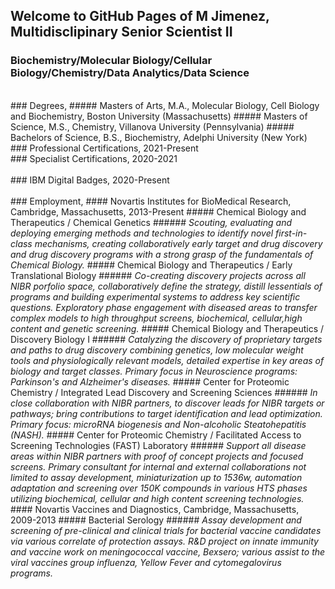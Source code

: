 ## Welcome to GitHub Pages of M Jimenez, Multidisclipinary Senior Scientist II
### Biochemistry/Molecular Biology/Cellular Biology/Chemistry/Data Analytics/Data Science
<br>
### Degrees,
##### Masters of Arts, M.A., Molecular Biology, Cell Biology and Biochemistry, Boston University (Massachusetts)
##### Masters of Science, M.S., Chemistry, Villanova University (Pennsylvania)
##### Bachelors of Science, B.S., Biochemistry, Adelphi University (New York)
<br>
### Professional Certifications, 2021-Present
<br>
### Specialist Certifications, 2020-2021
<div data-iframe-width="150" data-iframe-height="270" data-share-badge-id="955346c1-56e9-4abf-8da3-0dc56e986693" data-share-badge-host="https://www.youracclaim.com"></div><script type="text/javascript" async src="//cdn.youracclaim.com/assets/utilities/embed.js"></script>
<div data-iframe-width="150" data-iframe-height="270" data-share-badge-id="467d0769-99da-49c9-82dd-d10640147170" data-share-badge-host="https://www.youracclaim.com"></div><script type="text/javascript" async src="//cdn.youracclaim.com/assets/utilities/embed.js"></script>
<div data-iframe-width="150" data-iframe-height="270" data-share-badge-id="c096b76a-d631-4df8-9ae9-52919a24bde8" data-share-badge-host="https://www.youracclaim.com"></div><script type="text/javascript" async src="//cdn.youracclaim.com/assets/utilities/embed.js"></script>
<br>
### IBM Digital Badges, 2020-Present
<div data-iframe-width="150" data-iframe-height="270" data-share-badge-id="fa0748e0-4ef8-47e2-a9a9-4502d7c6821a" data-share-badge-host="https://www.youracclaim.com"></div><script type="text/javascript" async src="//cdn.youracclaim.com/assets/utilities/embed.js"></script>
<div data-iframe-width="150" data-iframe-height="270" data-share-badge-id="8ec1afe7-1704-4eec-98bc-19553a9a614b" data-share-badge-host="https://www.youracclaim.com"></div><script type="text/javascript" async src="//cdn.youracclaim.com/assets/utilities/embed.js"></script>
<div data-iframe-width="150" data-iframe-height="270" data-share-badge-id="8a292a08-b74e-4aad-96ec-758b82486ffe" data-share-badge-host="https://www.youracclaim.com"></div><script type="text/javascript" async src="//cdn.youracclaim.com/assets/utilities/embed.js"></script>
<div data-iframe-width="150" data-iframe-height="270" data-share-badge-id="94255f0c-4193-4eb7-8732-f629537b9f3e" data-share-badge-host="https://www.youracclaim.com"></div><script type="text/javascript" async src="//cdn.youracclaim.com/assets/utilities/embed.js"></script>
<div data-iframe-width="150" data-iframe-height="270" data-share-badge-id="1e1e2fc9-61cb-4f41-bcbe-513f371df4aa" data-share-badge-host="https://www.youracclaim.com"></div><script type="text/javascript" async src="//cdn.youracclaim.com/assets/utilities/embed.js"></script>
<div data-iframe-width="150" data-iframe-height="270" data-share-badge-id="828674cb-f12a-43d2-9b42-642ecc39ac41" data-share-badge-host="https://www.youracclaim.com"></div><script type="text/javascript" async src="//cdn.youracclaim.com/assets/utilities/embed.js"></script>
<div data-iframe-width="150" data-iframe-height="270" data-share-badge-id="a9cb3f68-d47d-4691-8f2e-c84202568ac0" data-share-badge-host="https://www.youracclaim.com"></div><script type="text/javascript" async src="//cdn.youracclaim.com/assets/utilities/embed.js"></script>
<div data-iframe-width="150" data-iframe-height="270" data-share-badge-id="06a5d985-a0db-4241-b44d-81e1d49b2fdc" data-share-badge-host="https://www.youracclaim.com"></div><script type="text/javascript" async src="//cdn.youracclaim.com/assets/utilities/embed.js"></script>
<div data-iframe-width="150" data-iframe-height="270" data-share-badge-id="89d5bfd9-67cc-42e9-8877-4e6a02fe9952" data-share-badge-host="https://www.youracclaim.com"></div><script type="text/javascript" async src="//cdn.youracclaim.com/assets/utilities/embed.js"></script>
<div data-iframe-width="150" data-iframe-height="270" data-share-badge-id="8309ddfc-c0c1-47cf-b402-208f488a8069" data-share-badge-host="https://www.youracclaim.com"></div><script type="text/javascript" async src="//cdn.youracclaim.com/assets/utilities/embed.js"></script>
<div data-iframe-width="150" data-iframe-height="270" data-share-badge-id="1beb7566-1982-43ac-99e3-7cdc3a60bdb9" data-share-badge-host="https://www.youracclaim.com"></div><script type="text/javascript" async src="//cdn.youracclaim.com/assets/utilities/embed.js"></script>
<div data-iframe-width="150" data-iframe-height="270" data-share-badge-id="625ad882-0899-4d2c-a747-e7843f9f0079" data-share-badge-host="https://www.youracclaim.com"></div><script type="text/javascript" async src="//cdn.youracclaim.com/assets/utilities/embed.js"></script>

<br>
### Employment,
#### Novartis Institutes for BioMedical Research, Cambridge, Massachusetts, 2013-Present
##### Chemical Biology and Therapeutics / Chemical Genetics
###### <i> Scouting, evaluating and deploying emerging methods and technologies to identify novel first-in-class mechanisms, creating collaboratively early target and drug discovery and drug discovery programs with a strong grasp of the fundamentals of Chemical Biology. </i>
##### Chemical Biology and Therapeutics / Early Translational Biology
###### <i>Co-creating discovery projects across all NIBR porfolio space, collaboratively define the strategy, distill lessentials of programs and building experimental systems to address key scientific questions. Exploratory phase engagement with diseased areas to transfer complex models to high throughput screens, biochemical, cellular,high content and genetic screening.</i>
##### Chemical Biology and Therapeutics / Discovery Biology I
###### <i>Catalyzing the discovery of proprietary targets and paths to drug discovery combining genetics, low molecular weight tools and physiologically relevant models, detailed expertise in key areas of biology and target classes. Primary focus in Neuroscience programs: Parkinson's and Alzheimer's diseases.</i>
##### Center for Proteomic Chemistry / Integrated Lead Discovery and Screening Sciences
###### <i>In close collaboration with NIBR partners, to discover leads for NIBR targets or pathways; bring contributions to target identification and lead optimization. Primary focus: microRNA biogenesis and Non-alcoholic Steatohepatitis (NASH).</i>
##### Center for Proteomic Chemistry / Facilitated Access to Screening Technologies (FAST) Laboratory
###### <i>Support all disease areas within NIBR partners with proof of concept projects and focused screens. Primary consultant for internal and external collaborations not limited to assay development, miniaturization up to 1536w, automation adaptation and screening over 150K compounds in various HTS phases utilizing biochemical, cellular and high content screening technologies.</i>
#### Novartis Vaccines and Diagnostics, Cambridge, Massachusetts, 2009-2013
##### Bacterial Serology
###### <i> Assay development and screening of pre-clinical and clinical trials for bacterial vaccine candidates via various correlate of protection assays. R&D project on innate immunity and vaccine work on meningococcal vaccine, Bexsero; various assist to the viral vaccines group influenza, Yellow Fever and cytomegalovirus programs.






